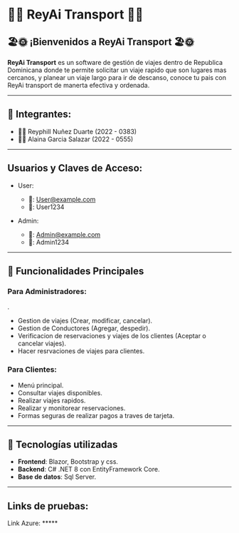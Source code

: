 #  🚕🚕 ReyAi Transport 🚕🚕

## 🏖️🌞 ¡Bienvenidos a ReyAi Transport 🏖️🌞

**ReyAi Transport** es un software de gestión de viajes dentro de Republica Dominicana donde te permite solicitar un  viaje rapido que son lugares mas cercanos, y planear un viaje largo para ir de descanso, conoce tu pais con ReyAi transport de manerta efectiva y ordenada.

---

## 👥 Integrantes:
- 🧑‍💼 Reyphill Nuñez Duarte (2022 - 0383)
- 🤵‍♀️ Alaina Garcia Salazar (2022 - 0555)
---

## Usuarios y Claves de Acceso:
- User:
  - 👤: User@example.com
  - 🔑: User1234

- Admin:
  - 👤: Admin@example.com
  - 🔑: Admin1234
---

## 📝 Funcionalidades Principales

### Para Administradores:
.
- Gestion de viajes (Crear, modificar, cancelar).
- Gestion de Conductores (Agregar, despedir).
- Verificacion de reservaciones y viajes de los clientes (Aceptar o cancelar viajes).
- Hacer resrvaciones de viajes para clientes.

### Para Clientes:

- Menú principal.
- Consultar viajes disponibles.
- Realizar viajes rapidos.
- Realizar y monitorear reservaciones.
- Formas seguras de realizar pagos a traves de tarjeta.

---

## 🚀 Tecnologías utilizadas

- **Frontend**: Blazor, Bootstrap y css.
- **Backend**: C# .NET 8 con EntityFramework Core.
- **Base de datos**: Sql Server.
---
##  Links de pruebas:
Link Azure: *****
